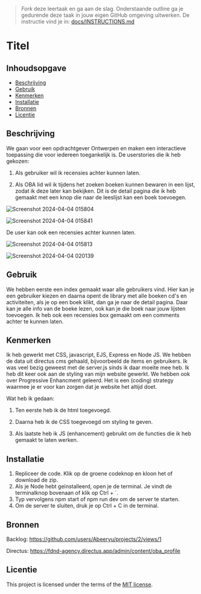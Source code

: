 > _Fork_ deze leertaak en ga aan de slag. Onderstaande outline ga je gedurende deze taak in jouw eigen GitHub omgeving uitwerken. De instructie vind je in: [docs/INSTRUCTIONS.md](docs/INSTRUCTIONS.md)

# Titel
<!-- Geef je project een titel en schrijf in één zin wat het is -->

## Inhoudsopgave

  * [Beschrijving](#beschrijving)
  * [Gebruik](#gebruik)
  * [Kenmerken](#kenmerken)
  * [Installatie](#installatie)
  * [Bronnen](#bronnen)
  * [Licentie](#licentie)

## Beschrijving
<!-- Bij Beschrijving staat kort beschreven wat voor project het is en wat je hebt gemaakt -->
<!-- Voeg een mooie poster visual toe 📸 -->
<!-- Voeg een link toe naar Github Pages 🌐-->

We gaan voor een opdrachtgever Ontwerpen en maken een interactieve toepassing die voor iedereen toegankelijk is.
De userstories die ik heb gekozen:

1. Als gebruiker wil ik recensies achter kunnen laten.

2. Als OBA lid wil ik tijdens het zoeken boeken kunnen bewaren in een lijst, zodat ik deze later kan bekijken.
Dit is de detail pagina die ik heb gemaakt met een knop die naar de leeslijst kan een boek toevoegen.

![Screenshot 2024-04-04 015804](https://github.com/Abeeryu/the-web-is-for-everyone-interactive-functionality/assets/144008500/256653c0-d6f6-424b-8d69-cb0352e0782c)

![Screenshot 2024-04-04 015841](https://github.com/Abeeryu/the-web-is-for-everyone-interactive-functionality/assets/144008500/f728d088-7b77-4889-af85-0007e6df5563)

De user kan ook een recensies achter kunnen laten.

![Screenshot 2024-04-04 015813](https://github.com/Abeeryu/the-web-is-for-everyone-interactive-functionality/assets/144008500/5349cd40-df39-4ec2-b45b-06823305b395)

![Screenshot 2024-04-04 020139](https://github.com/Abeeryu/the-web-is-for-everyone-interactive-functionality/assets/144008500/61f489e9-d3f4-447d-92bb-4124727b531e)

## Gebruik
<!-- Bij Gebruik staat de user story, hoe het werkt en wat je er mee kan. -->

We hebben eerste een index gemaakt waar alle gebruikers vind. Hier kan je een gebruiker kiezen en daarna opent de library met alle boeken cd's en activiteiten, als je op een boek klikt, dan ga je naar de detail pagina. Daar kan je alle info van de boeke lezen, ook kan je die boek naar jouw lijsten toevoegen. Ik heb ook een recensies box gemaakt om een comments achter te kunnen laten.


## Kenmerken
<!-- Bij Kenmerken staat welke technieken zijn gebruikt en hoe. Wat is de HTML structuur? Wat zijn de belangrijkste dingen in CSS? Wat is er met JS gedaan en hoe? Misschien heb je iets met NodeJS gedaan, of heb je een framwork of library gebruikt? -->

Ik heb gewerkt met CSS, javascript, EJS, Express en Node JS. We hebben de data uit directus cms gehaald, bijvoorbeeld de items en gebruikers. Ik was veel bezig geweest met de server.js sinds ik daar moeite mee heb. Ik heb dit keer ook aan de styling van mijn website gewerkt.
We hebben ook over Progressive Enhancment geleerd. Het is een (coding) strategy waarmee je er voor kan zorgen dat je website het altijd doet.

Wat heb ik gedaan:

1. Ten eerste heb ik de html toegevoegd.

2. Daarna heb ik de CSS toegevoegd om styling te geven.

3. Als laatste heb ik JS (enhancement) gebruikt om de functies die ik heb gemaakt te laten werken.

## Installatie
<!-- Bij Instalatie staat hoe een andere developer aan jouw repo kan werken -->

1. Repliceer de code. Klik op de groene codeknop en kloon het of download de zip.
2. Als je Node hebt geïnstalleerd, open je de terminal. Je vindt de terminalknop bovenaan of klik op Ctrl + `.
3. Typ vervolgens npm start of npm run dev om de server te starten.
4. Om de server te sluiten, druk je op Ctrl + C in de terminal.

## Bronnen

Backlog: https://github.com/users/Abeeryu/projects/2/views/1

Directus: https://fdnd-agency.directus.app/admin/content/oba_profile

## Licentie

This project is licensed under the terms of the [MIT license](./LICENSE).
